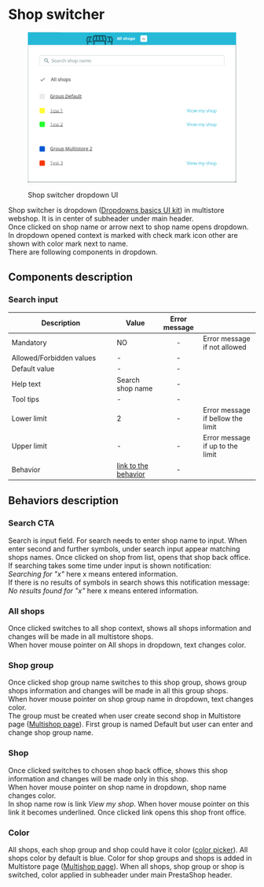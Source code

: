 # Shop switcher

<figure><img src="../../../.gitbook/assets/image (4) (1) (1) (1) (1) (1) (1) (1) (1).png" alt=""><figcaption><p>Shop switcher dropdown UI</p></figcaption></figure>

Shop switcher is dropdown ([Dropdowns basics UI kit](https://build.prestashop-project.org/prestashop-ui-kit/?path=/story/dropdowns--basics)) in multistore webshop. It is in center of subheader under main header. \
Once clicked on shop name or arrow next to shop name opens dropdown. In dropdown opened context is marked with check mark icon other are shown with color mark next to name. \
There are following components in dropdown.

## Components description

### Search input

<table><thead><tr><th width="200">Description</th><th>Value</th><th align="center">Error message</th><th data-hidden></th></tr></thead><tbody><tr><td>Mandatory</td><td>NO</td><td align="center">-</td><td>Error message if not allowed</td></tr><tr><td>Allowed/Forbidden values</td><td>                    -</td><td align="center">-</td><td></td></tr><tr><td>Default value</td><td>                    -</td><td align="center">-</td><td></td></tr><tr><td>Help text</td><td>Search shop name</td><td align="center">-</td><td></td></tr><tr><td>Tool tips</td><td>                      -</td><td align="center">-</td><td></td></tr><tr><td>Lower limit</td><td>                      2</td><td align="center">-</td><td>Error message if bellow the limit</td></tr><tr><td>Upper limit</td><td>                      -</td><td align="center">-</td><td>Error message if up to the limit</td></tr><tr><td>Behavior</td><td><a href="shop-switcher.md#behaviors-description">link to the behavior</a></td><td align="center">-</td><td></td></tr></tbody></table>

## Behaviors description

### Search CTA

Search is input field. For search needs to enter shop name to input. When enter second and further symbols, under search input appear matching shops names. Once clicked on shop from list, opens that shop back office.\
If searching takes some time under input is shown notification:\
_Searching for "x"_ here x means entered information.\
If there is no results of symbols in search shows this notification message:\
_No results found for "x"_ here x means entered information.

### All shops

Once clicked switches to all shop context, shows all shops information and changes will be made in all multistore shops. \
When hover mouse pointer on All shops in dropdown, text changes color.

### Shop group

Once clicked shop group name switches to this shop group, shows group shops information and changes will be made in all this group shops. \
When hover mouse pointer on shop group name in dropdown, text changes color. \
The group must be created when user create second shop in Multistore page ([Multishop page](https://docs.prestashop-project.org/1.7-documentation/user-guide/configuring-shop/advanced-parameters/multistore)). First group is named Default but user can enter and change shop group name.

### Shop

Once clicked switches to chosen shop back office, shows this shop information and changes will be made only in this shop. \
When hover mouse pointer on shop name in dropdown, shop name changes color. \
In shop name row is link _View my shop_. When hover mouse pointer on this link it becomes underlined. Once clicked link opens this shop front office.

### Color

All shops, each shop group and shop could have it color ([color picker](color-picker.md)). All shops color by default is blue. Color for shop groups and shops is added in Multistore page ([Multishop page](https://docs.prestashop-project.org/1.7-documentation/user-guide/configuring-shop/advanced-parameters/multistore)). When all shops, shop group or shop is switched, color applied  in subheader under main PrestaShop header.
